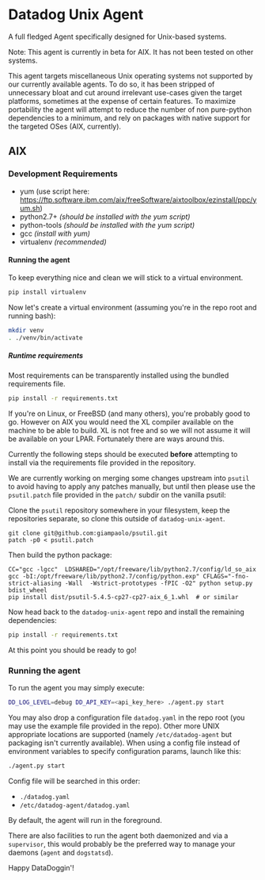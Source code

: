 # Datadog Unix Agent

A full fledged Agent specifically designed for Unix-based systems. 

Note: This agent is currently in beta for AIX. It has not been tested on other systems.

This agent targets miscellaneous Unix operating systems not supported by our currently available
agents. To do so, it has been stripped of unnecessary bloat and cut around irrelevant use-cases 
given the target platforms, sometimes at the expense of certain features. To maximize portability
the agent will attempt to reduce the number of non pure-python dependencies to a minimum, and rely
on packages with native support for the targeted OSes (AIX, currently).

## AIX

### Development Requirements
 - yum (use script here: https://ftp.software.ibm.com/aix/freeSoftware/aixtoolbox/ezinstall/ppc/yum.sh)
 - python2.7+ _(should be installed with the yum script)_
 - python-tools _(should be installed with the yum script)_ 
 - gcc _(install with yum)_
 - virtualenv _(recommended)_

#### Running the agent
To keep everything nice and clean we will stick to a virtual environment.

```bash
pip install virtualenv
```

Now let's create a virtual environment (assuming you're in the repo root and running bash):

```bash
mkdir venv
. ./venv/bin/activate
```

##### Runtime requirements
Most requirements can be transparently installed using the bundled requirements
file.
```bash
pip install -r requirements.txt
```

If you're on Linux, or FreeBSD (and many others), you're probably good to go. However on AIX you
would need the XL compiler available on the machine to be able to build. XL is not free and so we
will not assume it will be available on your LPAR. Fortunately there are ways around this. 

Currently the following steps should be executed **before** attempting to install via the 
requirements file provided in the repository.

We are currently working on merging some changes upstream into `psutil` to avoid having to apply 
any patches manually, but until then please use the `psutil.patch` file provided in the `patch/`
subdir on the vanilla psutil:

Clone the `psutil` repository somewhere in your filesystem, keep the repositories separate, so
clone this outside of `datadog-unix-agent`.

```
git clone git@github.com:giampaolo/psutil.git
patch -p0 < psutil.patch
```

Then build the python package:

```
CC="gcc -lgcc"  LDSHARED="/opt/freeware/lib/python2.7/config/ld_so_aix gcc -bI:/opt/freeware/lib/python2.7/config/python.exp" CFLAGS="-fno-strict-aliasing -Wall  -Wstrict-prototypes -fPIC -O2" python setup.py bdist_wheel 
pip install dist/psutil-5.4.5-cp27-cp27-aix_6_1.whl  # or similar 
```

Now head back to the `datadog-unix-agent` repo and install the remaining dependencies:

```bash
pip install -r requirements.txt
```

At this point you should be ready to go!

### Running the agent

To run the agent you may simply execute:

```bash
DD_LOG_LEVEL=debug DD_API_KEY=<api_key_here> ./agent.py start
```

You may also drop a configuration file `datadog.yaml` in the repo root (you may use the example 
file provided in the repo). Other more UNIX appropriate locations are supported (namely
`/etc/datadog-agent` but packaging isn't currently available). When using a config file instead
of environment variables to specify configuration params, launch like this:

```bash
./agent.py start
```

Config file will be searched in this order:
- `./datadog.yaml`
- `/etc/datadog-agent/datadog.yaml`


By default, the agent will run in the foreground.

There are also facilities to run the agent both daemonized and via a `supervisor`, this would
probably be the preferred way to manage your daemons (`agent` and `dogstatsd`).


Happy DataDoggin'!

